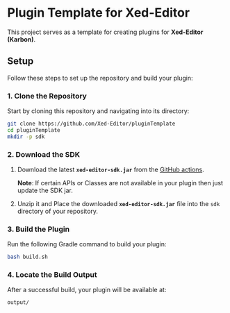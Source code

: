 # Plugin Template for Xed-Editor

This project serves as a template for creating plugins for **Xed-Editor (Karbon)**.

## Setup

Follow these steps to set up the repository and build your plugin:

### 1. Clone the Repository

Start by cloning this repository and navigating into its directory:

```bash
git clone https://github.com/Xed-Editor/pluginTemplate
cd pluginTemplate
mkdir -p sdk
```

### 2. Download the SDK

1. Download the latest **`xed-editor-sdk.jar`** from the [GitHub actions](https://github.com/Xed-Editor/Xed-Editor-Sdk/actions).  

   **Note**: If certain APIs or Classes are not available in your plugin then just update the SDK jar. 

2. Unzip it and Place the downloaded **`xed-editor-sdk.jar`** file into the `sdk` directory of your repository.

### 3. Build the Plugin

Run the following Gradle command to build your plugin:

```bash
bash build.sh
```

### 4. Locate the Build Output

After a successful build, your plugin will be available at:

```
output/
```

